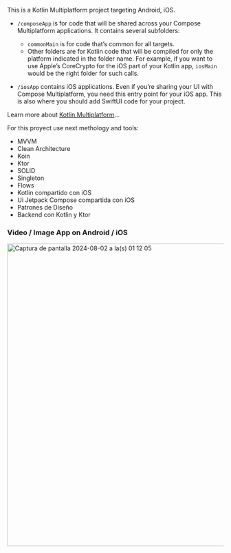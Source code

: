 This is a Kotlin Multiplatform project targeting Android, iOS.

* `/composeApp` is for code that will be shared across your Compose Multiplatform applications.
  It contains several subfolders:
  - `commonMain` is for code that’s common for all targets.
  - Other folders are for Kotlin code that will be compiled for only the platform indicated in the folder name.
    For example, if you want to use Apple’s CoreCrypto for the iOS part of your Kotlin app,
    `iosMain` would be the right folder for such calls.

* `/iosApp` contains iOS applications. Even if you’re sharing your UI with Compose Multiplatform, 
  you need this entry point for your iOS app. This is also where you should add SwiftUI code for your project.


Learn more about [Kotlin Multiplatform](https://www.jetbrains.com/help/kotlin-multiplatform-dev/get-started.html)…


For this proyect use next methology and tools:
- MVVM
- Clean Architecture
- Koin
- Ktor
- SOLID
- Singleton
- Flows
- Kotlin compartido con iOS
- Ui Jetpack Compose compartida con iOS
- Patrones de Diseño
- Backend con Kotlin y Ktor

### Video / Image App on Android / iOS

<img width="702" alt="Captura de pantalla 2024-08-02 a la(s) 01 12 05" src="https://github.com/user-attachments/assets/a2873efa-8a89-47eb-8ffb-a2281012a2a5">
